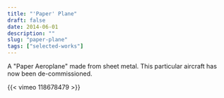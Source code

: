 ```yaml
---
title: "'Paper' Plane"
draft: false
date: 2014-06-01
description: ""
slug: "paper-plane"
tags: ["selected-works"]
---
```


A "Paper Aeroplane" made from sheet metal. This particular aircraft has now been de-commissioned.

{{< vimeo 118678479 >}}
